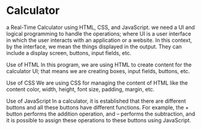 ﻿# Calculator
 
a Real-Time Calculator using HTML, CSS, and JavaScript.
we need a UI and logical programming to handle the operations; where UI is a user interface in which the user interacts with an application or a website. In this context, by the interface, we mean the things displayed in the output. They can include a display screen, buttons, input fields, etc.

Use of HTML
In this program, we are using HTML to create content for the calculator UI; that means we are creating boxes, input fields, buttons, etc.

Use of CSS
We are using CSS for managing the content of HTML like the content color, width, height, font size, padding, margin, etc.

Use of JavaScript
In a calculator, it is established that there are different buttons and all these buttons have different functions. For example, the + button performs the addition operation, and – performs the subtraction, and it is possible to assign these operations to these buttons using JavaScript.
